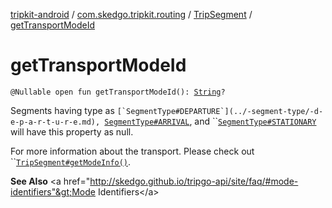 [tripkit-android](../../index.md) / [com.skedgo.tripkit.routing](../index.md) / [TripSegment](index.md) / [getTransportModeId](./get-transport-mode-id.md)

# getTransportModeId

`@Nullable open fun getTransportModeId(): `[`String`](https://kotlinlang.org/api/latest/jvm/stdlib/kotlin/-string/index.html)`?`

Segments having type as ``[`SegmentType#DEPARTURE`](../-segment-type/-d-e-p-a-r-t-u-r-e.md), ``[`SegmentType#ARRIVAL`](../-segment-type/-a-r-r-i-v-a-l.md), and ``[`SegmentType#STATIONARY`](../-segment-type/-s-t-a-t-i-o-n-a-r-y.md) will have this property as null.

 For more information about the transport. Please check out ``[`TripSegment#getModeInfo()`](get-mode-info.md).

**See Also**
&lt;a href="http://skedgo.github.io/tripgo-api/site/faq/#mode-identifiers"&gt;Mode Identifiers&lt;/a&gt;

